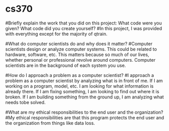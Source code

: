 # cs370

#Briefly explain the work that you did on this project: What code were you given? What code did you create yourself?
#In this project, I was provided with everything except for the majority of qtrain. 

#What do computer scientists do and why does it matter?
#Computer scientists design or analyze computer systems. This could be related to hardware, software, etc. This matters because so much of our lives, whether personal or professional revolve around computers. Computer scientists are in the background of each system you use. 

#How do I approach a problem as a computer scientist?
#I approach a problem as a computer scientist by analyzing what is in front of me. If I am working on a program, model, etc. I am looking for what information is already there. If I am fixing something, I am looking to find out where it is broken. If I am building something from the ground up, I am analyzing what needs tobe solved.

#What are my ethical responsibilities to the end user and the organization?
#My ethical responsibilities are that this program protects the end user and the organization from things like data loss. 
